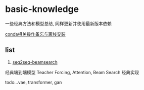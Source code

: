 # basic-knowledge

一些经典方法和模型总结, 同样更新并使用最新版本依赖

[conda相关操作备忘与离线安装](https://github.com/Tju-NLP/basic-knowledge/blob/main/conda%20and%20offline.md)

## list

1. [seq2seq-beamsearch](https://github.com/Tju-NLP/basic-knowledge/tree/main/seq2seq-beamsearch)

经典端到端模型 Teacher Forcing, Attention,  Beam Search 经典实现

todo...vae, transformer, gan